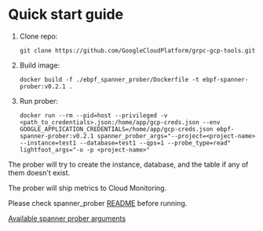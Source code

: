 
# Quick start guide

1. Clone repo:
   ```
   git clone https://github.com/GoogleCloudPlatform/grpc-gcp-tools.git
   ```
1. Build image:
   ```
   docker build -f ./ebpf_spanner_prober/Dockerfile -t ebpf-spanner-prober:v0.2.1 .
   ```
1. Run prober:
   ```
   docker run --rm --pid=host --privileged -v <path_to_credentials>.json:/home/app/gcp-creds.json --env GOOGLE_APPLICATION_CREDENTIALS=/home/app/gcp-creds.json ebpf-spanner-prober:v0.2.1 spanner_prober_args="--project=<project-name> --instance=test1 --database=test1 --qps=1 --probe_type=read" lightfoot_args="-o -p <project-name>"
   ```

The prober will try to create the instance, database, and the table if any of them doesn't exist.

The prober will ship metrics to Cloud Monitoring.

Please check spanner_prober [README](https://github.com/GoogleCloudPlatform/grpc-gcp-go/tree/main/spanner_prober) before running.

[Available spanner prober arguments](https://github.com/GoogleCloudPlatform/grpc-gcp-go/tree/main/spanner_prober#arguments)